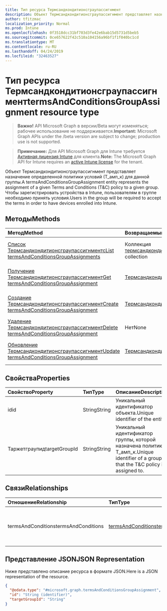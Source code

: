 ```yaml
---
title: Тип ресурса Термсандкондитионсграупассигнмент
description: Объект Термсандкондитионсграупассигнмент представляет назначение определенной политики условий (Т_амп_к) для данной группы. Чтобы зарегистрировать устройства в Intune, пользователям в группе необходимо принять условия.
author: tfitzmac
localization_priority: Normal
ms.prod: Intune
ms.openlocfilehash: 0f3518dcc31bf703d3fe42e6bab15d5731d5beb5
ms.sourcegitcommit: 0ce657622f42c510a104156a96bf1f1f040bc1cd
ms.translationtype: MT
ms.contentlocale: ru-RU
ms.lasthandoff: 04/24/2019
ms.locfileid: "32463527"
---
```

# <a name="termsandconditionsgroupassignment-resource-type"></a><span data-ttu-id="7f9a8-104">Тип ресурса Термсандкондитионсграупассигнмент</span><span class="sxs-lookup"><span data-stu-id="7f9a8-104">termsAndConditionsGroupAssignment resource type</span></span>

> <span data-ttu-id="7f9a8-105">**Важно!** API Microsoft Graph в версии/Beta могут изменяться; рабочее использование не поддерживается.</span><span class="sxs-lookup"><span data-stu-id="7f9a8-105">**Important:** Microsoft Graph APIs under the /beta version are subject to change; production use is not supported.</span></span>

> <span data-ttu-id="7f9a8-106">**Примечание:** Для API Microsoft Graph для Intune требуется [Активная лицензия Intune](https://go.microsoft.com/fwlink/?linkid=839381) для клиента.</span><span class="sxs-lookup"><span data-stu-id="7f9a8-106">**Note:** The Microsoft Graph API for Intune requires an [active Intune license](https://go.microsoft.com/fwlink/?linkid=839381) for the tenant.</span></span>

<span data-ttu-id="7f9a8-107">Объект Термсандкондитионсграупассигнмент представляет назначение определенной политики условий (Т_амп_к) для данной группы.</span><span class="sxs-lookup"><span data-stu-id="7f9a8-107">A termsAndConditionsGroupAssignment entity represents the assignment of a given Terms and Conditions (T&C) policy to a given group.</span></span> <span data-ttu-id="7f9a8-108">Чтобы зарегистрировать устройства в Intune, пользователям в группе необходимо принять условия.</span><span class="sxs-lookup"><span data-stu-id="7f9a8-108">Users in the group will be required to accept the terms in order to have devices enrolled into Intune.</span></span>

## <a name="methods"></a><span data-ttu-id="7f9a8-109">Методы</span><span class="sxs-lookup"><span data-stu-id="7f9a8-109">Methods</span></span>
|<span data-ttu-id="7f9a8-110">Метод</span><span class="sxs-lookup"><span data-stu-id="7f9a8-110">Method</span></span>|<span data-ttu-id="7f9a8-111">Возвращаемый тип</span><span class="sxs-lookup"><span data-stu-id="7f9a8-111">Return Type</span></span>|<span data-ttu-id="7f9a8-112">Описание</span><span class="sxs-lookup"><span data-stu-id="7f9a8-112">Description</span></span>|
|:---|:---|:---|
|[<span data-ttu-id="7f9a8-113">Список Термсандкондитионсграупассигнментс</span><span class="sxs-lookup"><span data-stu-id="7f9a8-113">List termsAndConditionsGroupAssignments</span></span>](../api/intune-companyterms-termsandconditionsgroupassignment-list.md)|<span data-ttu-id="7f9a8-114">Коллекция [термсандкондитионсграупассигнмент](../resources/intune-companyterms-termsandconditionsgroupassignment.md)</span><span class="sxs-lookup"><span data-stu-id="7f9a8-114">[termsAndConditionsGroupAssignment](../resources/intune-companyterms-termsandconditionsgroupassignment.md) collection</span></span>|<span data-ttu-id="7f9a8-115">Список свойств и связей объектов [термсандкондитионсграупассигнмент](../resources/intune-companyterms-termsandconditionsgroupassignment.md) .</span><span class="sxs-lookup"><span data-stu-id="7f9a8-115">List properties and relationships of the [termsAndConditionsGroupAssignment](../resources/intune-companyterms-termsandconditionsgroupassignment.md) objects.</span></span>|
|[<span data-ttu-id="7f9a8-116">Получение Термсандкондитионсграупассигнмент</span><span class="sxs-lookup"><span data-stu-id="7f9a8-116">Get termsAndConditionsGroupAssignment</span></span>](../api/intune-companyterms-termsandconditionsgroupassignment-get.md)|[<span data-ttu-id="7f9a8-117">Термсандкондитионсграупассигнмент</span><span class="sxs-lookup"><span data-stu-id="7f9a8-117">termsAndConditionsGroupAssignment</span></span>](../resources/intune-companyterms-termsandconditionsgroupassignment.md)|<span data-ttu-id="7f9a8-118">Чтение свойств и связей объекта [термсандкондитионсграупассигнмент](../resources/intune-companyterms-termsandconditionsgroupassignment.md) .</span><span class="sxs-lookup"><span data-stu-id="7f9a8-118">Read properties and relationships of the [termsAndConditionsGroupAssignment](../resources/intune-companyterms-termsandconditionsgroupassignment.md) object.</span></span>|
|[<span data-ttu-id="7f9a8-119">Создание Термсандкондитионсграупассигнмент</span><span class="sxs-lookup"><span data-stu-id="7f9a8-119">Create termsAndConditionsGroupAssignment</span></span>](../api/intune-companyterms-termsandconditionsgroupassignment-create.md)|[<span data-ttu-id="7f9a8-120">Термсандкондитионсграупассигнмент</span><span class="sxs-lookup"><span data-stu-id="7f9a8-120">termsAndConditionsGroupAssignment</span></span>](../resources/intune-companyterms-termsandconditionsgroupassignment.md)|<span data-ttu-id="7f9a8-121">Создание нового объекта [термсандкондитионсграупассигнмент](../resources/intune-companyterms-termsandconditionsgroupassignment.md) .</span><span class="sxs-lookup"><span data-stu-id="7f9a8-121">Create a new [termsAndConditionsGroupAssignment](../resources/intune-companyterms-termsandconditionsgroupassignment.md) object.</span></span>|
|[<span data-ttu-id="7f9a8-122">Удаление Термсандкондитионсграупассигнмент</span><span class="sxs-lookup"><span data-stu-id="7f9a8-122">Delete termsAndConditionsGroupAssignment</span></span>](../api/intune-companyterms-termsandconditionsgroupassignment-delete.md)|<span data-ttu-id="7f9a8-123">Нет</span><span class="sxs-lookup"><span data-stu-id="7f9a8-123">None</span></span>|<span data-ttu-id="7f9a8-124">Удаляет объект [термсандкондитионсграупассигнмент](../resources/intune-companyterms-termsandconditionsgroupassignment.md).</span><span class="sxs-lookup"><span data-stu-id="7f9a8-124">Deletes a [termsAndConditionsGroupAssignment](../resources/intune-companyterms-termsandconditionsgroupassignment.md).</span></span>|
|[<span data-ttu-id="7f9a8-125">Обновление Термсандкондитионсграупассигнмент</span><span class="sxs-lookup"><span data-stu-id="7f9a8-125">Update termsAndConditionsGroupAssignment</span></span>](../api/intune-companyterms-termsandconditionsgroupassignment-update.md)|[<span data-ttu-id="7f9a8-126">Термсандкондитионсграупассигнмент</span><span class="sxs-lookup"><span data-stu-id="7f9a8-126">termsAndConditionsGroupAssignment</span></span>](../resources/intune-companyterms-termsandconditionsgroupassignment.md)|<span data-ttu-id="7f9a8-127">Обновление свойств объекта [термсандкондитионсграупассигнмент](../resources/intune-companyterms-termsandconditionsgroupassignment.md) .</span><span class="sxs-lookup"><span data-stu-id="7f9a8-127">Update the properties of a [termsAndConditionsGroupAssignment](../resources/intune-companyterms-termsandconditionsgroupassignment.md) object.</span></span>|

## <a name="properties"></a><span data-ttu-id="7f9a8-128">Свойства</span><span class="sxs-lookup"><span data-stu-id="7f9a8-128">Properties</span></span>
|<span data-ttu-id="7f9a8-129">Свойство</span><span class="sxs-lookup"><span data-stu-id="7f9a8-129">Property</span></span>|<span data-ttu-id="7f9a8-130">Тип</span><span class="sxs-lookup"><span data-stu-id="7f9a8-130">Type</span></span>|<span data-ttu-id="7f9a8-131">Описание</span><span class="sxs-lookup"><span data-stu-id="7f9a8-131">Description</span></span>|
|:---|:---|:---|
|<span data-ttu-id="7f9a8-132">id</span><span class="sxs-lookup"><span data-stu-id="7f9a8-132">id</span></span>|<span data-ttu-id="7f9a8-133">String</span><span class="sxs-lookup"><span data-stu-id="7f9a8-133">String</span></span>|<span data-ttu-id="7f9a8-134">Уникальный идентификатор объекта.</span><span class="sxs-lookup"><span data-stu-id="7f9a8-134">Unique identifier of the entity.</span></span>|
|<span data-ttu-id="7f9a8-135">Таржетграупид</span><span class="sxs-lookup"><span data-stu-id="7f9a8-135">targetGroupId</span></span>|<span data-ttu-id="7f9a8-136">String</span><span class="sxs-lookup"><span data-stu-id="7f9a8-136">String</span></span>|<span data-ttu-id="7f9a8-137">Уникальный идентификатор группы, которой назначена политика Т_амп_к.</span><span class="sxs-lookup"><span data-stu-id="7f9a8-137">Unique identifier of a group that the T&C policy is assigned to.</span></span>|

## <a name="relationships"></a><span data-ttu-id="7f9a8-138">Связи</span><span class="sxs-lookup"><span data-stu-id="7f9a8-138">Relationships</span></span>
|<span data-ttu-id="7f9a8-139">Отношение</span><span class="sxs-lookup"><span data-stu-id="7f9a8-139">Relationship</span></span>|<span data-ttu-id="7f9a8-140">Тип</span><span class="sxs-lookup"><span data-stu-id="7f9a8-140">Type</span></span>|<span data-ttu-id="7f9a8-141">Описание</span><span class="sxs-lookup"><span data-stu-id="7f9a8-141">Description</span></span>|
|:---|:---|:---|
|<span data-ttu-id="7f9a8-142">termsAndConditions</span><span class="sxs-lookup"><span data-stu-id="7f9a8-142">termsAndConditions</span></span>|[<span data-ttu-id="7f9a8-143">termsAndConditions</span><span class="sxs-lookup"><span data-stu-id="7f9a8-143">termsAndConditions</span></span>](../resources/intune-companyterms-termsandconditions.md)|<span data-ttu-id="7f9a8-144">Ссылка для перехода к назначенным условиям.</span><span class="sxs-lookup"><span data-stu-id="7f9a8-144">Navigation link to the terms and conditions that are assigned.</span></span>|

## <a name="json-representation"></a><span data-ttu-id="7f9a8-145">Представление JSON</span><span class="sxs-lookup"><span data-stu-id="7f9a8-145">JSON Representation</span></span>
<span data-ttu-id="7f9a8-146">Ниже представлено описание ресурса в формате JSON.</span><span class="sxs-lookup"><span data-stu-id="7f9a8-146">Here is a JSON representation of the resource.</span></span>
<!-- {
  "blockType": "resource",
  "keyProperty": "id",
  "@odata.type": "microsoft.graph.termsAndConditionsGroupAssignment"
}
-->
``` json
{
  "@odata.type": "#microsoft.graph.termsAndConditionsGroupAssignment",
  "id": "String (identifier)",
  "targetGroupId": "String"
}
```






